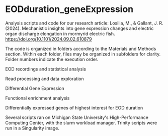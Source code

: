 # EODduration_geneExpression

Analysis scripts and code for our research article: Losilla, M., & Gallant, J. R. (2024). Mechanistic insights into gene expression changes and electric organ discharge elongation in mormyrid electric fish. https://doi.org/10.1101/2024.09.02.610879

The code is organized in folders according to the Materials and Methods section. Within each folder, files may be organized in subfolders for clarity. Folder numbers indicate the execution order.

EOD recordings and statistical analysis

Read processing and data exploration

Differential Gene Expression

Functional enrichment analysis

Differentially expressed genes of highest interest for EOD duration


Several scripts ran on Michigan State University's High-Performance Computing Center, with the slurm workload manager. Trinity scripts were run in a Singularity image. 
